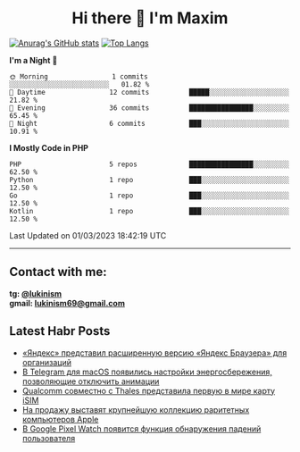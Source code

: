 ## <h1 align="center">Hi there 👋 I'm Maxim</h1>

[![Anurag's GitHub stats](https://github-readme-stats.vercel.app/api?username=lukinism)](https://github.com/anuraghazra/github-readme-stats) [![Top Langs](https://github-readme-stats.vercel.app/api/top-langs/?username=lukinism)](https://github.com/anuraghazra/github-readme-stats)

<!--START_SECTION:waka-->
**I'm a Night 🦉** 

```text
🌞 Morning                1 commits           ░░░░░░░░░░░░░░░░░░░░░░░░░   01.82 % 
🌆 Daytime                12 commits          █████░░░░░░░░░░░░░░░░░░░░   21.82 % 
🌃 Evening                36 commits          ████████████████░░░░░░░░░   65.45 % 
🌙 Night                  6 commits           ███░░░░░░░░░░░░░░░░░░░░░░   10.91 % 
```


**I Mostly Code in PHP** 

```text
PHP                      5 repos             ████████████████░░░░░░░░░   62.50 % 
Python                   1 repo              ███░░░░░░░░░░░░░░░░░░░░░░   12.50 % 
Go                       1 repo              ███░░░░░░░░░░░░░░░░░░░░░░   12.50 % 
Kotlin                   1 repo              ███░░░░░░░░░░░░░░░░░░░░░░   12.50 % 
```




 Last Updated on 01/03/2023 18:42:19 UTC
<!--END_SECTION:waka-->
___
## Contact with me:
**tg: [@lukinism](https://t.me/lukinism)  
gmail: lukinism69@gmail.com**

## Latest Habr Posts
<!-- BLOG-POST-LIST:START -->
- [«Яндекс» представил расширенную версию «Яндекс Браузера» для организаций](https://habr.com/ru/post/719910/)
- [В Telegram для macOS появились настройки энергосбережения, позволяющие отключить анимации](https://habr.com/ru/post/719736/)
- [Qualcomm совместно с Thales представила первую в мире карту iSIM](https://habr.com/ru/post/719716/)
- [На продажу выставят крупнейшую коллекцию раритетных компьютеров Apple](https://habr.com/ru/post/719662/)
- [В Google Pixel Watch появится функция обнаружения падений пользователя](https://habr.com/ru/post/719656/)
<!-- BLOG-POST-LIST:END -->
